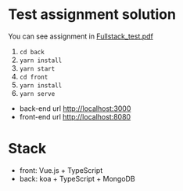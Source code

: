 # Test assignment solution

You can see assignment in [Fullstack_test.pdf](Fullstack_test.pdf)

1. `cd back`
1. `yarn install`
1. `yarn start`
1. `cd front`
1. `yarn install`
1. `yarn serve`

* back-end url [http://localhost:3000](http://localhost:8080)
* front-end url [http://localhost:8080](http://localhost:8080)

# Stack

* front: Vue.js + TypeScript
* back: koa + TypeScript + MongoDB
